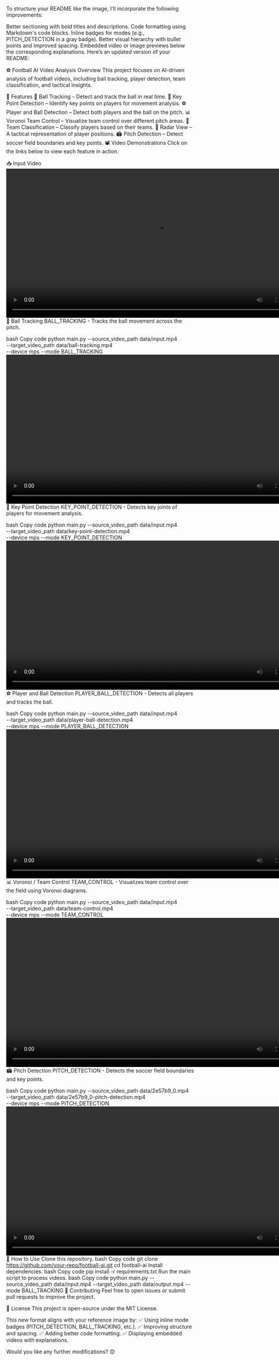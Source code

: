 To structure your README like the image, I'll incorporate the following improvements:

Better sectioning with bold titles and descriptions.
Code formatting using Markdown's code blocks.
Inline badges for modes (e.g., PITCH_DETECTION in a gray badge).
Better visual hierarchy with bullet points and improved spacing.
Embedded video or image previews below the corresponding explanations.
Here’s an updated version of your README:

⚽ Football AI Video Analysis
Overview
This project focuses on AI-driven analysis of football videos, including ball tracking, player detection, team classification, and tactical insights.

🚀 Features
🎯 Ball Tracking – Detect and track the ball in real time.
🏃 Key Point Detection – Identify key points on players for movement analysis.
⚽ Player and Ball Detection – Detect both players and the ball on the pitch.
📊 Voronoi Team Control – Visualize team control over different pitch areas.
🏅 Team Classification – Classify players based on their teams.
📡 Radar View – A tactical representation of player positions.
🏟️ Pitch Detection – Detect soccer field boundaries and key points.
📽️ Video Demonstrations
Click on the links below to view each feature in action.

📥 Input Video
<video width="800" controls> <source src="https://drive.google.com/uc?id=1-Tl8W59_MTYl73ClplaHfe3LY3_BangS" type="video/mp4"> Your browser does not support the video tag. </video>
🎯 Ball Tracking
BALL_TRACKING - Tracks the ball movement across the pitch.

bash
Copy code
python main.py --source_video_path data/input.mp4 \
--target_video_path data/ball-tracking.mp4 \
--device mps --mode BALL_TRACKING
<video width="800" controls> <source src="https://drive.google.com/uc?id=1-GlNHWsDyfIpGpc4Hku0Z3b2OqN4MI6b" type="video/mp4"> Your browser does not support the video tag. </video>
🏃 Key Point Detection
KEY_POINT_DETECTION - Detects key joints of players for movement analysis.

bash
Copy code
python main.py --source_video_path data/input.mp4 \
--target_video_path data/key-point-detection.mp4 \
--device mps --mode KEY_POINT_DETECTION
<video width="800" controls> <source src="https://drive.google.com/uc?id=1-8aM1QkoWDzKAHgtOimcb25-jqGUSJtC" type="video/mp4"> Your browser does not support the video tag. </video>
⚽ Player and Ball Detection
PLAYER_BALL_DETECTION - Detects all players and tracks the ball.

bash
Copy code
python main.py --source_video_path data/input.mp4 \
--target_video_path data/player-ball-detection.mp4 \
--device mps --mode PLAYER_BALL_DETECTION
<video width="800" controls> <source src="https://drive.google.com/uc?id=1-ESo1PNzpekIitW2LcfeBoJQjPRMOyHj" type="video/mp4"> Your browser does not support the video tag. </video>
📊 Voronoi / Team Control
TEAM_CONTROL - Visualizes team control over the field using Voronoi diagrams.

bash
Copy code
python main.py --source_video_path data/input.mp4 \
--target_video_path data/team-control.mp4 \
--device mps --mode TEAM_CONTROL
<video width="800" controls> <source src="https://drive.google.com/uc?id=1-P9Nnu_vzuRUJk5pC6eCwy2q1duJufn4" type="video/mp4"> Your browser does not support the video tag. </video>
🏟️ Pitch Detection
PITCH_DETECTION - Detects the soccer field boundaries and key points.

bash
Copy code
python main.py --source_video_path data/2e57b9_0.mp4 \
--target_video_path data/2e57b9_0-pitch-detection.mp4 \
--device mps --mode PITCH_DETECTION
<video width="800" controls> <source src="https://drive.google.com/uc?id=1-XYZ123ABC456" type="video/mp4"> Your browser does not support the video tag. </video>
📌 How to Use
Clone this repository.
bash
Copy code
git clone https://github.com/your-repo/football-ai.git
cd football-ai
Install dependencies.
bash
Copy code
pip install -r requirements.txt
Run the main script to process videos.
bash
Copy code
python main.py --source_video_path data/input.mp4 --target_video_path data/output.mp4 --mode BALL_TRACKING
🤝 Contributing
Feel free to open issues or submit pull requests to improve the project.

📜 License
This project is open-source under the MIT License.

This new format aligns with your reference image by:
✅ Using inline mode badges (PITCH_DETECTION, BALL_TRACKING, etc.).
✅ Improving structure and spacing.
✅ Adding better code formatting.
✅ Displaying embedded videos with explanations.

Would you like any further modifications? 😊
